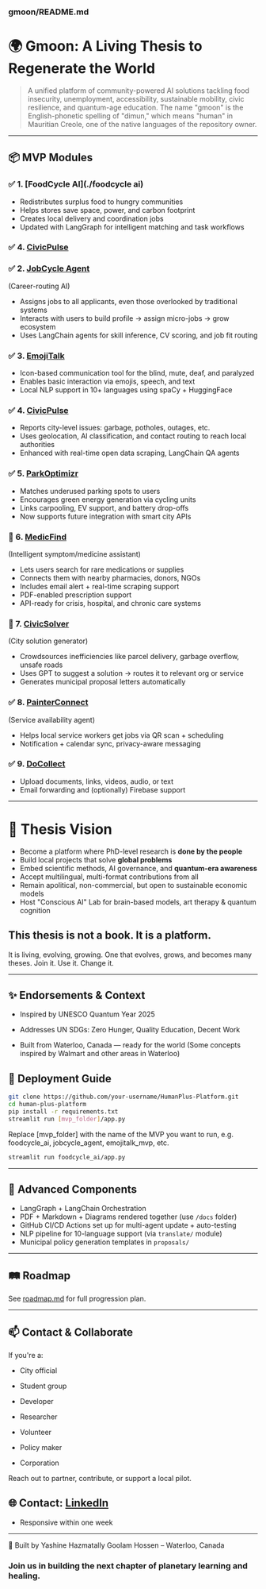 ### gmoon/README.md

# 🌍 Gmoon: A Living Thesis to Regenerate the World

> A unified platform of community-powered AI solutions tackling food insecurity, unemployment, accessibility, sustainable mobility, civic resilience, and quantum-age education. The name "gmoon" is the English-phonetic spelling of "dimun," which means "human" in Mauritian Creole, one of the native languages of the repository owner.

---

## 📦 MVP Modules

### ✅ 1. [FoodCycle AI](./foodcycle ai)
- Redistributes surplus food to hungry communities
- Helps stores save space, power, and carbon footprint
- Creates local delivery and coordination jobs
- Updated with LangGraph for intelligent matching and task workflows

### ✅ 4. [CivicPulse](./civicpulse)


### ✅ 2. [JobCycle Agent](./jobcycle_agent)
(Career-routing AI)
- Assigns jobs to all applicants, even those overlooked by traditional systems
- Interacts with users to build profile → assign micro-jobs → grow ecosystem
- Uses LangChain agents for skill inference, CV scoring, and job fit routing

### ✅ 3. [EmojiTalk](./emojitalk_mvp)
- Icon-based communication tool for the blind, mute, deaf, and paralyzed
- Enables basic interaction via emojis, speech, and text
- Local NLP support in 10+ languages using spaCy + HuggingFace

### ✅ 4. [CivicPulse](./civicpulse)
- Reports city-level issues: garbage, potholes, outages, etc.
- Uses geolocation, AI classification, and contact routing to reach local authorities
- Enhanced with real-time open data scraping, LangChain QA agents

### ✅ 5. [ParkOptimizr](./parking_optimizr)
- Matches underused parking spots to users
- Encourages green energy generation via cycling units
- Links carpooling, EV support, and battery drop-offs
- Now supports future integration with smart city APIs

### 🔄 6. [MedicFind](./medicfind)
(Intelligent symptom/medicine assistant)
- Lets users search for rare medications or supplies
- Connects them with nearby pharmacies, donors, NGOs
- Includes email alert + real-time scraping support
- PDF-enabled prescription support
- API-ready for crisis, hospital, and chronic care systems

### 🔄 7. [CivicSolver](./civic_solver)
(City solution generator)
- Crowdsources inefficiencies like parcel delivery, garbage overflow, unsafe roads
- Uses GPT to suggest a solution → routes it to relevant org or service
- Generates municipal proposal letters automatically

### ✅ 8. [PainterConnect](./painterconnect)
 (Service availability agent)
- Helps local service workers get jobs via QR scan + scheduling
- Notification + calendar sync, privacy-aware messaging

### ✅ 9. [DoCollect](./docollect)
- Upload documents, links, videos, audio, or text
- Email forwarding and (optionally) Firebase support



---

# 📘 Thesis Vision

- Become a platform where PhD-level research is **done by the people**
- Build local projects that solve **global problems**
- Embed scientific methods, AI governance, and **quantum-era awareness**
- Accept multilingual, multi-format contributions from all
- Remain apolitical, non-commercial, but open to sustainable economic models
- Host "Conscious AI" Lab for brain-based models, art therapy & quantum cognition

## This thesis is not a book. It is a platform. 

It is living, evolving, growing.
One that evolves, grows, and becomes many theses.
Join it. Use it. Change it.

---

## ✨ Endorsements & Context

- Inspired by UNESCO Quantum Year 2025

- Addresses UN SDGs: Zero Hunger, Quality Education, Decent Work

- Built from Waterloo, Canada — ready for the world
  (Some concepts inspired by Walmart and other areas in Waterloo)




## 📍 Deployment Guide

```bash
git clone https://github.com/your-username/HumanPlus-Platform.git
cd human-plus-platform
pip install -r requirements.txt
streamlit run [mvp_folder]/app.py 
```

Replace [mvp_folder] with the name of the MVP you want to run, 
e.g. foodcycle_ai, jobcycle_agent, emojitalk_mvp, etc.

```bash
streamlit run foodcycle_ai/app.py
```

---

## 🧠 Advanced Components
- LangGraph + LangChain Orchestration
- PDF + Markdown + Diagrams rendered together (use `/docs` folder)
- GitHub CI/CD Actions set up for multi-agent update + auto-testing
- NLP pipeline for 10-language support (via `translate/` module)
- Municipal policy generation templates in `proposals/`

---

## 🛤️ Roadmap
See [roadmap.md](./roadmap.md) for full progression plan.

---

## 📫 Contact & Collaborate
If you're a:

- City official

- Student group

- Developer

- Researcher

- Volunteer

- Policy maker

- Corporation

Reach out to partner, contribute, or support a local pilot.

## 🌐 Contact: [LinkedIn](https://www.linkedin.com/in/hazmatally/)

- Responsive within one week

---

🙌 Built by Yashine Hazmatally Goolam Hossen – Waterloo, Canada

### Join us in building the next chapter of planetary learning and healing.




